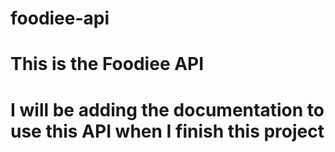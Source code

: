 # foodiee-api

# This is the Foodiee API
# I will be adding the documentation to use this API when I finish this project
